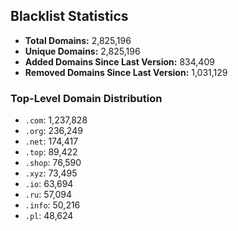 ## Blacklist Statistics

- **Total Domains:** 2,825,196
- **Unique Domains:** 2,825,196
- **Added Domains Since Last Version:** 834,409
- **Removed Domains Since Last Version:** 1,031,129

### Top-Level Domain Distribution

-  `.com`: 1,237,828
-  `.org`: 236,249
-  `.net`: 174,417
-  `.top`: 89,422
-  `.shop`: 76,590
-  `.xyz`: 73,495
-  `.io`: 63,694
-  `.ru`: 57,094
-  `.info`: 50,216
-  `.pl`: 48,624
